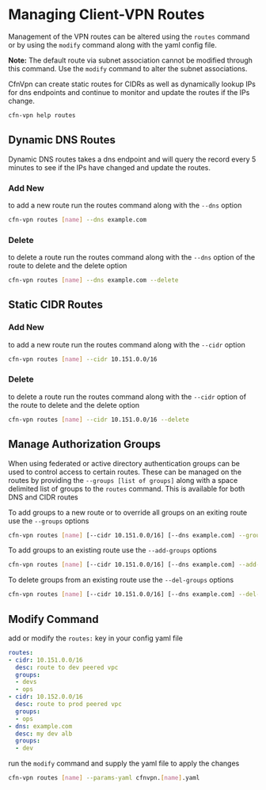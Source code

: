 # Managing Client-VPN Routes

Management of the VPN routes can be altered using the `routes` command or by using the `modify` command along with the yaml config file.

**Note:** The default route via subnet association cannot be modified through this command. Use the `modify` command to alter the subnet associations.

CfnVpn can create static routes for CIDRs as well as dynamically lookup IPs for dns endpoints and continue to monitor and update the routes if the IPs change.

```sh
cfn-vpn help routes
```

## Dynamic DNS Routes

Dynamic DNS routes takes a dns endpoint and will query the record every 5 minutes to see if the IPs have changed and update the routes.

### Add New

to add a new route run the routes command along with the `--dns` option

```sh
cfn-vpn routes [name] --dns example.com
```

### Delete

to delete a route run the routes command along with the `--dns` option of the route to delete and the delete option

```sh
cfn-vpn routes [name] --dns example.com --delete
```

## Static CIDR Routes

### Add New

to add a new route run the routes command along with the `--cidr` option

```sh
cfn-vpn routes [name] --cidr 10.151.0.0/16
```

### Delete

to delete a route run the routes command along with the `--cidr` option of the route to delete and the delete option

```sh
cfn-vpn routes [name] --cidr 10.151.0.0/16 --delete
```

## Manage Authorization Groups

When using federated or active directory authentication groups can be used to control access to certain routes. These can be managed on the routes by providing the `--groups [list of groups]` along with a space delimited list of groups to the `routes` command. This is available for both DNS and CIDR routes

To add groups to a new route or to override all groups on an exiting route use the `--groups` options

```sh
cfn-vpn routes [name] [--cidr 10.151.0.0/16] [--dns example.com] --groups devs ops
```

To add groups to an existing route use the `--add-groups` options

```sh
cfn-vpn routes [name] [--cidr 10.151.0.0/16] [--dns example.com] --add-groups admin
```

To delete groups from an existing route use the `--del-groups` options

```sh
cfn-vpn routes [name] [--cidr 10.151.0.0/16] [--dns example.com] --del-groups dev
```

## Modify Command

add or modify the `routes:` key in your config yaml file

```yaml
routes:
- cidr: 10.151.0.0/16
  desc: route to dev peered vpc
  groups:
  - devs
  - ops
- cidr: 10.152.0.0/16
  desc: route to prod peered vpc
  groups:
  - ops
- dns: example.com
  desc: my dev alb
  groups:
  - dev
```

run the `modify` command and supply the yaml file to apply the changes

```sh
cfn-vpn routes [name] --params-yaml cfnvpn.[name].yaml
```

